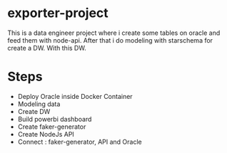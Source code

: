 # exporter-project
This is a data engineer project where i create some tables on oracle and feed them with node-api. After that i do modeling with starschema for create a DW. With this DW.

# Steps

- Deploy Oracle inside Docker Container
- Modeling data
- Create DW
- Build powerbi dashboard
- Create faker-generator
- Create NodeJs API
- Connect : faker-generator, API and Oracle
